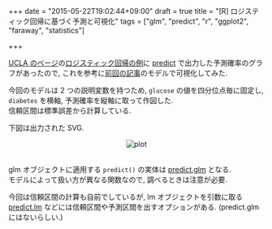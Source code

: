 +++
date = "2015-05-22T19:02:44+09:00"
draft = true
title = "[R] ロジスティック回帰に基づく予測と可視化"
tags = ["glm", "predict", "r", "ggplot2", "faraway", "statistics"]

+++

[UCLA のページ](https://idre.ucla.edu/)の[ロジスティック回帰の例](http://www.ats.ucla.edu/stat/r/dae/logit.htm)に [predict](http://www.inside-r.org/r-doc/stats/predict) で出力した予測確率のグラフがあったので, これを参考に[前回の記事](/post/glm_confint/)のモデルで可視化してみた.

今回のモデルは 2 つの説明変数を持つため, `glucose` の値を四分位点毎に固定し, `diabetes` を横軸, 予測確率を縦軸に取って作図した.  
信頼区間は標準誤差から計算している.

<script src="https://gist.github.com/dceoy/b33beb466680808f3d6e.js?file=glm_predict.R"></script>

下図は出力された SVG.

<div style="text-align: center;">
  <img src="https://rawgit.com/dceoy/b33beb466680808f3d6e/raw/plot.svg" alt="plot">
</div>
<br>

glm オブジェクトに適用する `predict()` の実体は [predict.glm](http://www.inside-r.org/r-doc/stats/predict.glm) となる.  
モデルによって扱い方が異なる関数なので, 調べるときは注意が必要.

今回は信頼区間の計算も自前でしているが, lm オブジェクトを引数に取る [predict.lm](http://www.inside-r.org/r-doc/stats/predict.lm) などには信頼区間や予測区間を出すオプションがある. (predict.glm にはないらしい.)


<script>
  amzn_assoc_default_search_key = "ロジスティック回帰";
</script>
